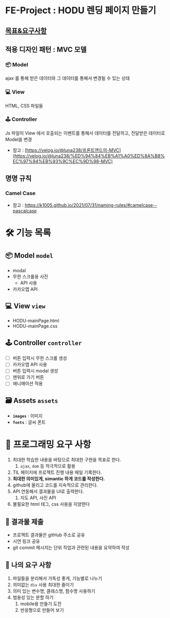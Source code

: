 # FE-Project : HODU 렌딩 페이지 만들기 

## [목표&요구사항](https://www.notion.so/HTML-CSS-JS-97997e2842a54cb08f127420e48be512?pvs=21)

## **적용 디자인 패턴 : MVC 모델**

### 📦 Model

ajax 를 통해 받은 데이터와 그 데이터를 통해서 변경될 수 있는 상태

### 💻 View

HTML, CSS 파일들

### 🕹 Controller

Js 파일이 View 에서 호출되는 이벤트를 통해서 데이터를 전달하고, 전달받은 데이터로 Model을 변경

- 참고 : [https://velog.io/@luna238/프론트엔드의-MVC](https://velog.io/@luna238/%ED%94%84%EB%A1%A0%ED%8A%B8%EC%97%94%EB%93%9C%EC%9D%98-MVC)

## **명명 규칙**

### Camel Case

- 참고 : https://k1005.github.io/2021/07/31/naming-rules/#camelcase--pascalcase

# **🛠 기능 목록**

## 📦 Model `model`

- modal
- 무한 스크롤용 사진
    - API 사용
- 카카오맵 API

## 💻 View `view`

- HODU-mainPage.html
- HODU-mainPage.css

## 🕹 Controller `controller`

- [ ] 버튼 입력시 무한 스크롤 생성
- [ ] 카카오맵 API 사용
- [ ] 버튼 입력시 modal 생성
- [ ] 맨위로 가기 버튼
- [ ] 애니매이션 적용

## 🗃 Assets `assets`

- **`images`** : 이미지
- **`fonts`** : 글씨 폰트

# 🎯 프로그래밍 요구 사항

1. 최대한 학습한 내용을 바탕으로 최대한 구현을 목표로 한다.
   1. `ajax`, `dom` 등 적극적으로 활용
2. TIL 페이지에 프로젝트 진행 내용 매일 기록한다.
3. **최대한 의미있게, simantic 하게 코드를 작성한다.**
4. github에 올리고 코드를 지속적으로 관리한다.
5. API 연동해서 결과물을 UI로 출력한다.
   1. 지도 API, 사진 API
6. 불필요한 html 태그, css 사용을 지양한다

## 📮 결과물 제출
- 프로젝트 결과물은 gitHub 주소로 공유
- 시연 링크 공유
- git commit 메시지는 단위 작업과 관련된 내용을 요약하여 작성

## 📝 나의 요구 사항

1. 파일들을 분리해서 가독성 좋게, 기능별로 나누기
2. 의미없는 `div` 사용 최대한 줄이기
3. 의미 있는 변수명, 클래스명, 함수명 사용하기
4. 범용성 있는 분할 하기
   1. mobile용 만들기 도전
   2. 반응형으로 만들어 보기
